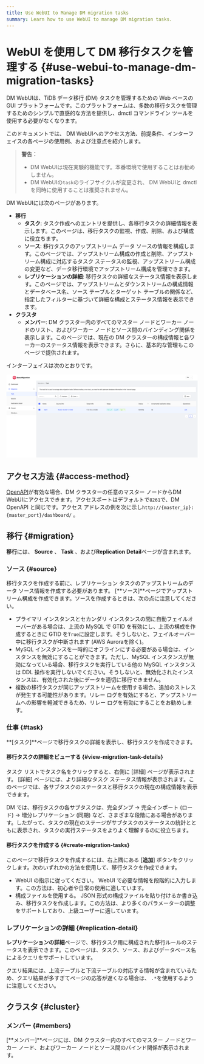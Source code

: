 ```yaml
---
title: Use WebUI to Manage DM migration tasks
summary: Learn how to use WebUI to manage DM migration tasks.
---
```


# WebUI を使用して DM 移行タスクを管理する {#use-webui-to-manage-dm-migration-tasks}

DM WebUIは、TiDB データ移行 (DM) タスクを管理するための Web ベースの GUI プラットフォームです。このプラットフォームは、多数の移行タスクを管理するためのシンプルで直感的な方法を提供し、dmctl コマンドライン ツールを使用する必要がなくなります。

このドキュメントでは、 DM WebUIへのアクセス方法、前提条件、インターフェイスの各ページの使用例、および注意点を紹介します。

> **警告：**
>
> -   DM WebUIは現在実験的機能です。本番環境で使用することはお勧めしません。
> -   DM WebUIの`task`のライフサイクルが変更され、 DM WebUIと dmctl を同時に使用することは推奨されません。

DM WebUIには次のページがあります。

-   **移行**
    -   **タスク**: タスク作成へのエントリを提供し、各移行タスクの詳細情報を表示します。このページは、移行タスクの監視、作成、削除、および構成に役立ちます。
    -   **ソース**: 移行タスクのアップストリーム データ ソースの情報を構成します。このページでは、アップストリーム構成の作成と削除、アップストリーム構成に対応するタスク ステータスの監視、アップストリーム構成の変更など、データ移行環境でアップストリーム構成を管理できます。
    -   **レプリケーションの詳細**: 移行タスクの詳細なステータス情報を表示します。このページでは、アップストリームとダウンストリームの構成情報とデータベース名、ソース テーブルとターゲット テーブルの関係など、指定したフィルターに基づいて詳細な構成とステータス情報を表示できます。
-   **クラスタ**
    -   **メンバー**: DM クラスター内のすべてのマスター ノードとワーカー ノードのリスト、およびワーカー ノードとソース間のバインディング関係を表示します。このページでは、現在の DM クラスターの構成情報と各ワーカーのステータス情報を表示できます。さらに、基本的な管理もこのページで提供されます。

インターフェイスは次のとおりです。

![webui](/media/dm/dm-webui-preview-en.png)

## アクセス方法 {#access-method}

[OpenAPI](/dm/dm-open-api.md#maintain-dm-clusters-using-openapi)が有効な場合、DM クラスターの任意のマスター ノードからDM WebUIにアクセスできます。アクセスポートはデフォルトで`8261`で、DM OpenAPI と同じです。アクセス アドレスの例を次に示し`http://{master_ip}:{master_port}/dashboard/` 。

## 移行 {#migration}

**移行**には、 <strong>Source</strong> 、 <strong>Task</strong> 、および<strong>Replication Detail</strong>ページが含まれます。

### ソース {#source}

移行タスクを作成する前に、レプリケーション タスクのアップストリームのデータ ソース情報を作成する必要があります。 [**ソース]**ページでアップストリーム構成を作成できます。ソースを作成するときは、次の点に注意してください。

-   プライマリ インスタンスとセカンダリ インスタンスの間に自動フェイルオーバーがある場合は、上流の MySQL で GTID を有効にし、上流の構成を作成するときに GTID を`True`に設定します。そうしないと、フェイルオーバー中に移行タスクが中断されます (AWS Auroraを除く)。
-   MySQL インスタンスを一時的にオフラインにする必要がある場合は、インスタンスを無効にすることができます。ただし、MySQL インスタンスが無効になっている場合、移行タスクを実行している他の MySQL インスタンスは DDL 操作を実行しないでください。そうしないと、無効化されたインスタンスは、有効化された後にデータを適切に移行できません。
-   複数の移行タスクが同じアップストリームを使用する場合、追加のストレスが発生する可能性があります。リレー ログを有効にすると、アップストリームへの影響を軽減できるため、リレー ログを有効にすることをお勧めします。

### 仕事 {#task}

**[タスク]**ページで移行タスクの詳細を表示し、移行タスクを作成できます。

#### 移行タスクの詳細をビューする {#view-migration-task-details}

タスク リストでタスク名をクリックすると、右側に [詳細] ページが表示されます。 [詳細] ページには、より詳細なタスク ステータス情報が表示されます。このページでは、各サブタスクのステータスと移行タスクの現在の構成情報を表示できます。

DM では、移行タスクの各サブタスクは、完全ダンプ -&gt; 完全インポート (ロード) -&gt; 増分レプリケーション (同期) など、さまざまな段階にある場合があります。したがって、タスクの現在のステージがサブタスクのステータスの統計とともに表示され、タスクの実行ステータスをよりよく理解するのに役立ちます。

#### 移行タスクを作成する {#create-migration-tasks}

このページで移行タスクを作成するには、右上隅にある [**追加**] ボタンをクリックします。次のいずれかの方法を使用して、移行タスクを作成できます。

-   WebUI の指示に従ってください。 WebUI で必要な情報を段階的に入力します。この方法は、初心者や日常の使用に適しています。
-   構成ファイルを使用する。 JSON 形式の構成ファイルを貼り付けるか書き込み、移行タスクを作成します。この方法は、より多くのパラメーターの調整をサポートしており、上級ユーザーに適しています。

### レプリケーションの詳細 {#replication-detail}

**レプリケーションの詳細**ページで、移行タスク用に構成された移行ルールのステータスを表示できます。このページは、タスク、ソース、およびデータベース名によるクエリをサポートしています。

クエリ結果には、上流テーブルと下流テーブルの対応する情報が含まれているため、クエリ結果が多すぎてページの応答が遅くなる場合は、 `.*`を使用するように注意してください。

## クラスタ {#cluster}

### メンバー {#members}

[**メンバー]**ページには、DM クラスター内のすべてのマスター ノードとワーカー ノード、およびワーカー ノードとソース間のバインド関係が表示されます。
